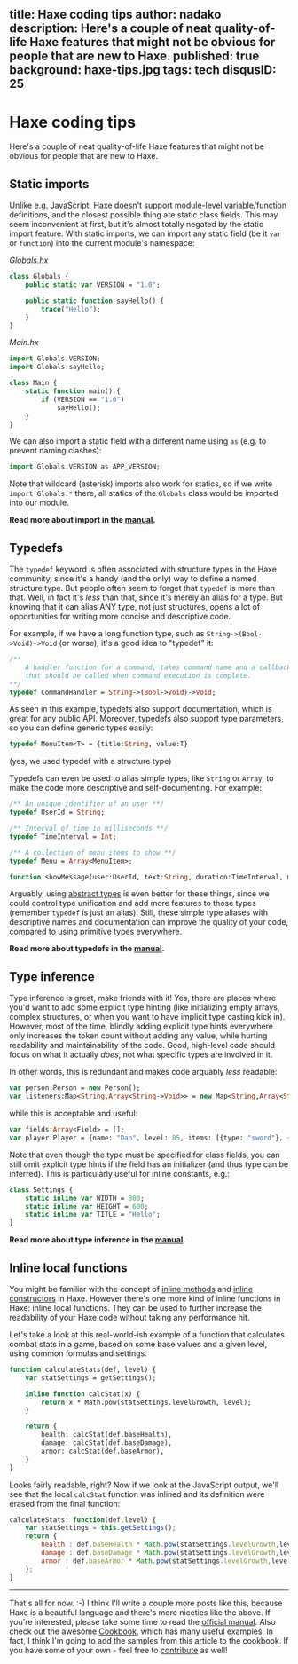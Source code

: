 title: Haxe coding tips
author: nadako
description: Here's a couple of neat quality-of-life Haxe features that might not be obvious for people that are new to Haxe.
published: true
background: haxe-tips.jpg
tags: tech
disqusID: 25
---
# Haxe coding tips

Here's a couple of neat quality-of-life Haxe features that might not be obvious for people that are new to Haxe.


## Static imports

Unlike e.g. JavaScript, Haxe doesn't support module-level variable/function definitions,
and the closest possible thing are static class fields. This may seem inconvenient
at first, but it's almost totally negated by the static import feature. With static imports, we
can import any static field (be it `var` or `function`) into the current module's namespace:

_Globals.hx_
```haxe
class Globals {
    public static var VERSION = "1.0";

    public static function sayHello() {
        trace("Hello");
    }
}
```

_Main.hx_
```haxe
import Globals.VERSION;
import Globals.sayHello;

class Main {
    static function main() {
        if (VERSION == "1.0")
            sayHello();
    }
}
```

We can also import a static field with a different name using `as` (e.g. to prevent naming clashes):

```haxe
import Globals.VERSION as APP_VERSION;
```

Note that wildcard (asterisk) imports also work for statics, so if we write `import Globals.*`
there, all statics of the `Globals` class would be imported into our module.

**Read more about import in the [manual](https://haxe.org/manual/type-system-import.html).**


## Typedefs

The `typedef` keyword is often associated with structure types in the Haxe community, since it's a handy (and the only)
way to define a named structure type. But people often seem to forget that `typedef` is more than that. Well, in fact
it's *less* than that, since it's merely an alias for a type. But knowing that it can alias ANY type, not just
structures, opens a lot of opportunities for writing more concise and descriptive code.

For example, if we have a long function type, such as `String->(Bool->Void)->Void` (or worse), it's a good idea
to "typedef" it:

```haxe
/**
    A handler function for a command, takes command name and a callback
    that should be called when command execution is complete.
**/
typedef CommandHandler = String->(Bool->Void)->Void;
```

As seen in this example, typedefs also support documentation, which is great for any public API. Moreover,
typedefs also support type parameters, so you can define generic types easily:

```haxe
typedef MenuItem<T> = {title:String, value:T}
```
(yes, we used typedef with a structure type)

Typedefs can even be used to alias simple types, like `String` or `Array`, to make the code
more descriptive and self-documenting. For example:

```haxe
/** An unique identifier of an user **/
typedef UserId = String;

/** Interval of time in milliseconds **/
typedef TimeInterval = Int;

/** A collection of menu items to show **/
typedef Menu = Array<MenuItem>;

function showMessage(user:UserId, text:String, duration:TimeInterval, menu:Menu)
```

Arguably, using [abstract types](https://haxe.org/manual/types-abstract.html) is even better for these things,
since we could control type unification and add more features to those types (remember `typedef` is just an alias).
Still, these simple type aliases with descriptive names and documentation can improve the quality of your code, compared to
using primitive types everywhere.

**Read more about typedefs in the [manual](https://haxe.org/manual/type-system-typedef.html).**


## Type inference

Type inference is great, make friends with it! Yes, there are places where you'd want to add some explicit type hinting
(like initializing empty arrays, complex structures, or when you want to have implicit type casting kick in). However,
most of the time, blindly adding explicit type hints everywhere only increases the token count without adding any value, while
hurting readability and maintainability of the code. Good, high-level code should focus on what it actually *does*, not
what specific types are involved in it.

In other words, this is redundant and makes code arguably _less_ readable:
```haxe
var person:Person = new Person();
var listeners:Map<String,Array<String->Void>> = new Map<String,Array<String->Void>>();
```

while this is acceptable and useful:
```haxe
var fields:Array<Field> = [];
var player:Player = {name: "Dan", level: 85, items: [{type: "sword"}, {type: "potion"}]};
```

Note that even though the type must be specified for class fields, you can still omit explicit type hints if the field
has an initializer (and thus type can be inferred). This is particularly useful for inline constants, e.g.:

```haxe
class Settings {
    static inline var WIDTH = 800;
    static inline var HEIGHT = 600;
    static inline var TITLE = "Hello";
}
```

**Read more about type inference in the [manual](https://haxe.org/manual/type-system-type-inference.html).**


## Inline local functions

You might be familiar with the concept of [inline methods](https://haxe.org/manual/class-field-inline.html) and
[inline constructors](https://haxe.org/manual/lf-inline-constructor.html) in Haxe. However there's one more kind
of inline functions in Haxe: inline local functions. They can be used to further increase the readability of your Haxe
code without taking any performance hit.

Let's take a look at this real-world-ish example of a function that calculates combat stats in a game,
based on some base values and a given level, using common formulas and settings.

```haxe
function calculateStats(def, level) {
    var statSettings = getSettings();

    inline function calcStat(x) {
        return x * Math.pow(statSettings.levelGrowth, level);
    }

    return {
        health: calcStat(def.baseHealth),
        damage: calcStat(def.baseDamage),
        armor: calcStat(def.baseArmor),
    }
}
```

Looks fairly readable, right? Now if we look at the JavaScript output, we'll see that the local `calcStat` function was inlined and its definition were erased from the final function:

```js
calculateStats: function(def,level) {
    var statSettings = this.getSettings();
    return {
        health : def.baseHealth * Math.pow(statSettings.levelGrowth,level),
        damage : def.baseDamage * Math.pow(statSettings.levelGrowth,level),
        armor : def.baseArmor * Math.pow(statSettings.levelGrowth,level)
    };
}
```

<hr/>

That's all for now. :-) I think I'll write a couple more posts like this, because Haxe is a beautiful language
and there's more niceties like the above. If you're interested, please take some time to read the [official manual](https://haxe.org/manual/introduction.html). Also check out the awesome [Cookbook](http://code.haxe.org/), which has many
useful examples. In fact, I think I'm going to add the samples from this article
to the cookbook. If you have some of your own - feel free to [contribute](https://github.com/HaxeFoundation/code-cookbook) as well!
